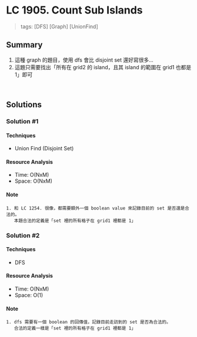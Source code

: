 # LC 1905. Count Sub Islands
> tags: [DFS] [Graph] [UnionFind]

## Summary 
1. 這種 graph 的題目，使用 dfs 會比 disjoint set 還好寫很多...
2. 這題只需要找出「所有在 grid2 的 island，且其 island 的範圍在 grid1 也都是 1」即可 

<br>

## Solutions
### Solution #1
#### Techniques
- Union Find (Disjoint Set)

#### Resource Analysis
- Time: O(NxM)
- Space: O(NxM)

#### Note
```
1. 和 LC 1254. 很像，都需要額外一個 boolean value 來記錄目前的 set 是否還是合法的。
   本題合法的定義是「set 裡的所有格子在 grid1 裡都是 1」
```


### Solution #2
#### Techniques
- DFS

#### Resource Analysis
- Time: O(NxM)
- Space: O(1)

#### Note
```
1. dfs 需要有一個 boolean 的回傳值，記錄目前走訪到的 set 是否為合法的。
   合法的定義一樣是「set 裡的所有格子在 grid1 裡都是 1」
```
